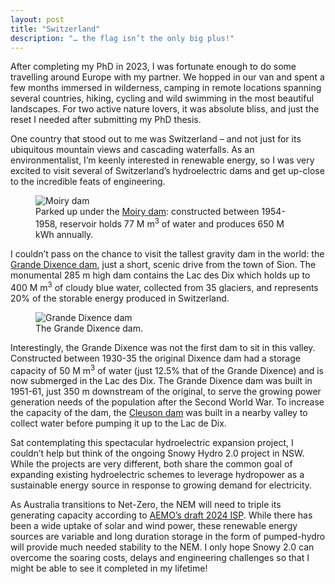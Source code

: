 ```yaml
---
layout: post
title: "Switzerland"
description: "… the flag isn’t the only big plus!"
---
```


After completing my PhD in 2023, I was fortunate enough to do some travelling around Europe with my partner. We hopped in our van and spent a few months immersed in wilderness, camping in remote locations spanning several countries, hiking, cycling and wild swimming in the most beautiful landscapes. For two active nature lovers, it was absolute bliss, and just the reset I needed after submitting my PhD thesis.

One country that stood out to me was Switzerland – and not just for its ubiquitous mountain views and cascading waterfalls. As an environmentalist, I’m keenly interested in renewable energy, so I was very excited to visit several of Switzerland’s hydroelectric dams and get up-close to the incredible feats of engineering. 

<figure>
  <img src="{{site.url}}/assets/img/CH/Moiry.jpg" alt="Moiry dam" class="img-fluid"/>
  <figcaption>Parked up under the <a href="https://www.alpiq.com/power-generation/hydropower-plants/storage-power-plants/gougra">Moiry dam</a>: constructed between 1954-1958, reservoir holds 77 M m<sup>3</sup> of water and produces 650 M kWh annually.</figcaption>
</figure>

I couldn’t pass on the chance to visit the tallest gravity dam in the world: the [Grande Dixence dam](https://www.grande-dixence.ch/en/the-complex/dams/grande-dixence-78/), just a short, scenic drive from the town of Sion. The monumental 285 m high dam contains the Lac des Dix which holds up to 400 M m<sup>3</sup> of cloudy blue water, collected from 35 glaciers, and represents 20% of the storable energy produced in Switzerland.

<figure>
  <img src="{{site.url}}/assets/img/CH/Dixence1.jpg" alt="Grande Dixence dam" class="img-fluid"/>
  <figcaption>The Grande Dixence dam.</figcaption>
</figure>

Interestingly, the Grande Dixence was not the first dam to sit in this valley. Constructed between 1930-35 the original Dixence dam had a storage capacity of 50 M m<sup>3</sup> of water (just 12.5% that of the Grande Dixence) and is now submerged in the Lac des Dix. The Grande Dixence dam was built in 1951-61, just 350 m downstream of the original, to serve the growing power generation needs of the population after the Second World War. To increase the capacity of the dam, the [Cleuson dam](https://www.grande-dixence.ch/en/the-complex/dams/cleuson-82/) was built in a nearby valley to collect water before pumping it up to the Lac de Dix. 

Sat contemplating this spectacular hydroelectric expansion project, I couldn’t help but think of the ongoing Snowy Hydro 2.0 project in NSW. While the projects are very different, both share the common goal of expanding existing hydroelectric schemes to leverage hydropower as a sustainable energy source in response to growing demand for electricity. 

As Australia transitions to Net-Zero, the NEM will need to triple its generating capacity according to [AEMO’s draft 2024 ISP](https://aemo.com.au/consultations/current-and-closed-consultations/draft-2024-isp-consultation). While there has been a wide uptake of solar and wind power, these renewable energy sources are variable and long duration storage in the form of pumped-hydro will provide much needed stability to the NEM. I only hope Snowy 2.0 can overcome the soaring costs, delays and engineering challenges so that I might be able to see it completed in my lifetime!

